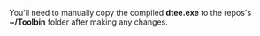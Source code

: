You'll need to manually copy the compiled **dtee.exe** to the repos's **~/Toolbin** folder after making any changes.